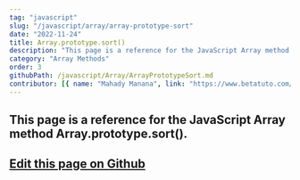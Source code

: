 ```yaml
---
tag: "javascript"
slug: "/javascript/array/array-prototype-sort"
date: "2022-11-24"
title: Array.prototype.sort()
description: "This page is a reference for the JavaScript Array method Array.prototype.sort()."
category: "Array Methods"
order: 3
githubPath: /javascript/Array/ArrayPrototypeSort.md
contributor: [{ name: "Mahady Manana", link: "https://www.betatuto.com/" }]
---
```



## This page is a reference for the JavaScript Array method Array.prototype.sort().

## <a href="https://github.com/mahady-manana/betatuto-docs/tree/main/docs/javascript/Array/ArrayPrototypeSort.md" target="_blank">Edit this page on Github</a>

